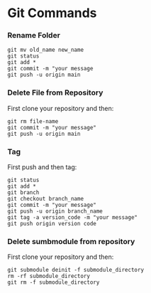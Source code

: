 # Git Commands

### Rename Folder

```
git mv old_name new_name
git status
git add *
git commit -m "your message
git push -u origin main
```
### Delete File from Repository

First clone your repository and then:

```
git rm file-name
git commit -m "your message"
git push -u origin main
```

### Tag

First push and then tag:

```
git status
git add *
git branch
git checkout branch_name
git commit -m "your message"
git push -u origin branch_name
git tag -a version_code -m "your message"
git push origin version code
```

### Delete sumbmodule from repository

First clone your repository and then:

```
git submodule deinit -f submodule_directory
rm -rf submodule_directory
git rm -f submodule_directory
```

